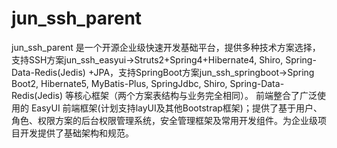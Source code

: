 # jun_ssh_parent

jun_ssh_parent 是一个开源企业级快速开发基础平台，提供多种技术方案选择，支持SSH方案jun_ssh_easyui->Struts2+Spring4+Hibernate4, Shiro, Spring-Data-Redis(Jedis) +JPA，支持SpringBoot方案jun_ssh_springboot->Spring Boot2, Hibernate5, MyBatis-Plus, SpringJdbc, Shiro, Spring-Data-Redis(Jedis) 等核心框架（两个方案表结构与业务完全相同）。
前端整合了广泛使用的 EasyUI 前端框架(计划支持layUI及其他Bootstrap框架)；提供了基于用户、角色、权限方案的后台权限管理系统，安全管理框架及常用开发组件。为企业级项目开发提供了基础架构和规范。
